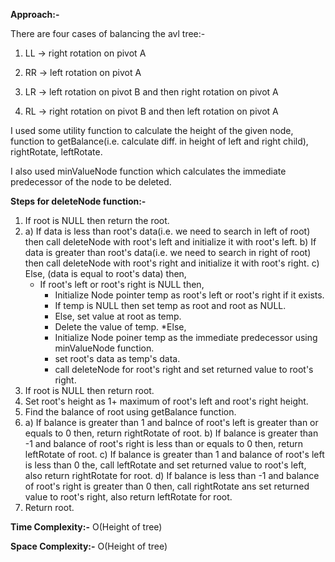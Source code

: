 **Approach:-**

There are four cases of balancing the avl tree:-

1) LL -> right rotation on pivot A

2) RR -> left rotation on pivot A

3) LR -> left rotation on pivot B and 
then right rotation on pivot A

4) RL -> right rotation on pivot B and then left rotation on pivot A

I used some utility function to calculate the height of the given node, function to getBalance(i.e. calculate diff. in height of left and right child), rightRotate, leftRotate.

I also used minValueNode function which calculates the immediate predecessor of the node to be deleted.

**Steps for deleteNode function:-**
1. If root is NULL then return the root.
2. a) If data is less than root's data(i.e. we need to search in left of root) then call deleteNode with root's left and initialize it with root's left.
   b) If data is greater than root's data(i.e. we need to search in right of root) then call deleteNode with root's right and initialize it with root's right.
   c) Else, (data is equal to root's data) then, 
      * If root's left or root's right is NULL then,
        - Initialize Node pointer temp as root's left or root's right if it exists.
        - If temp is NULL then set temp as root and root as NULL.
        - Else, set value at root as temp.
        - Delete the value of temp.
      *Else,
        - Initialize Node poiner temp as the immediate predecessor using minValueNode function.
        - set root's data as temp's data.
        - call deleteNode for root's right and set returned value to root's right.
3. If root is NULL then return root.
4. Set root's height as 1+ maximum of root's left and root's right height.
5. Find the balance of root using getBalance function.
6. a) If balance is greater than 1 and balnce of root's left is greater than or equals to 0 then, return rightRotate of root.
  b) If balance is greater than -1 and balance of root's right is less than or equals to 0 then, return leftRotate of root.
  c) If balance is greater than 1 and balance of root's left is less than 0 the, call leftRotate and set returned value to root's left, also return rightRotate for root.
  d) If balance is less than -1 and balance of root's right is greater than 0 then, call rightRotate ans set returned value to root's right, also return leftRotate for root.
7. Return root.


**Time Complexity:-** O(Height of tree)

**Space Complexity:-** O(Height of tree)